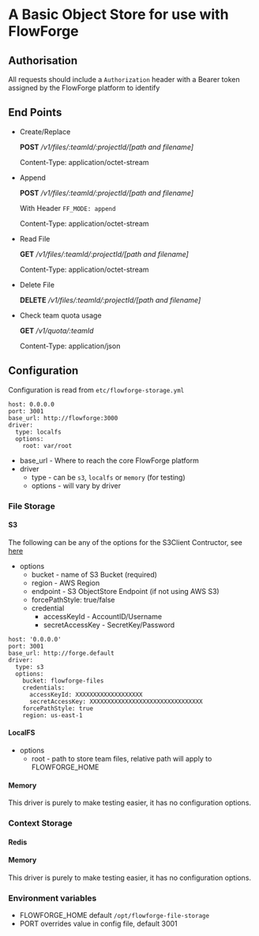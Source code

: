 # A Basic Object Store for use with FlowForge

## Authorisation

All requests should include a `Authorization` header with a Bearer token assigned by the FlowForge platform to identify
## End Points

- Create/Replace

    **POST** */v1/files/:teamId/:projectId/[path and filename]*

    Content-Type: application/octet-stream

- Append

    **POST** */v1/files/:teamId/:projectId/[path and filename]*

    With Header `FF_MODE: append`

    Content-Type: application/octet-stream
- Read File

    **GET** */v1/files/:teamId/:projectId/[path and filename]*

    Content-Type: application/octet-stream

- Delete File

    **DELETE** */v1/files/:teamId/:projectId/[path and filename]*

- Check team quota usage

    **GET** */v1/quota/:teamId*

    Content-Type: application/json

## Configuration

Configuration is read from `etc/flowforge-storage.yml`

```
host: 0.0.0.0
port: 3001
base_url: http://flowforge:3000
driver:
  type: localfs
  options:
    root: var/root
```

- base_url - Where to reach the core FlowForge platform
- driver
    - type - can be `s3`, `localfs` or `memory` (for testing)
    - options - will vary by driver

### File Storage
#### S3

The following can be any of the options for the S3Client Contructor, see [here](https://docs.aws.amazon.com/AWSJavaScriptSDK/v3/latest/clients/client-s3/interfaces/s3clientconfig.html)

- options
    - bucket - name of S3 Bucket (required)
    - region - AWS Region
    - endpoint - S3 ObjectStore Endpoint (if not using AWS S3)
    - forcePathStyle: true/false
    - credential
        - accessKeyId - AccountID/Username
        - secretAccessKey - SecretKey/Password

```
host: '0.0.0.0'
port: 3001
base_url: http://forge.default
driver:
  type: s3
  options:
    bucket: flowforge-files
    credentials:
      accessKeyId: XXXXXXXXXXXXXXXXXXX
      secretAccessKey: XXXXXXXXXXXXXXXXXXXXXXXXXXXXXXXX
    forcePathStyle: true
    region: us-east-1
```

#### LocalFS

- options
    - root - path to store team files, relative path will apply to FLOWFORGE_HOME

#### Memory

This driver is purely to make testing easier, it has no configuration
options.

### Context Storage

#### Redis

#### Memory

This driver is purely to make testing easier, it has no configuration options.

### Environment variables

- FLOWFORGE_HOME default `/opt/flowforge-file-storage`
- PORT overrides value in config file, default 3001